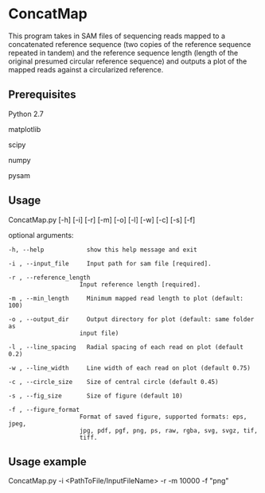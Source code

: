 # ConcatMap
This program takes in SAM files of sequencing reads mapped to a concatenated reference sequence (two copies of the reference sequence repeated in tandem) and the reference sequence length (length of the original presumed circular reference sequence) and outputs a plot of the mapped reads against a circularized reference.

## Prerequisites
Python 2.7

matplotlib

scipy

numpy

pysam

## Usage
ConcatMap.py [-h] [-i] [-r] [-m] [-o] [-l] [-w] [-c] [-s] [-f]

optional arguments:

    -h, --help            show this help message and exit
  
    -i , --input_file     Input path for sam file [required].
  
    -r , --reference_length 
                        Input reference length [required].
  
    -m , --min_length     Minimum mapped read length to plot (default: 100)
  
    -o , --output_dir     Output directory for plot (default: same folder as
                        input file)
  
    -l , --line_spacing   Radial spacing of each read on plot (default 0.2)
  
    -w , --line_width     Line width of each read on plot (default 0.75)
  
    -c , --circle_size    Size of central circle (default 0.45)
  
    -s , --fig_size       Size of figure (default 10)
  
    -f , --figure_format 
                        Format of saved figure, supported formats: eps, jpeg,
                        jpg, pdf, pgf, png, ps, raw, rgba, svg, svgz, tif,
                        tiff.

## Usage example
ConcatMap.py -i <PathToFile/InputFileName> -r <ReferenceLength> -m 10000 -f "png"

